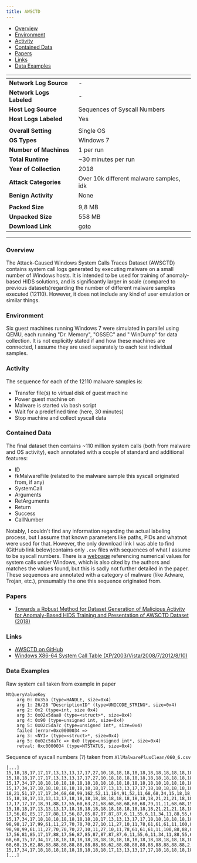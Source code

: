 ```yaml
---
title: AWSCTD
---
```


- [Overview](#overview)
- [Environment](#environment)
- [Activity](#activity)
- [Contained Data](#contained-data)
- [Papers](#papers)
- [Links](#links)
- [Data Examples](#data-examples)

| <!-- -->                 | <!-- -->                                                     |
|--------------------------|--------------------------------------------------------------|
| **Network Log Source**   | -                                                            |
| **Network Logs Labeled** | -                                                            |
| **Host Log Source**      | Sequences of Syscall Numbers                                 |
| **Host Logs Labeled**    | Yes                                                          |
|                          |                                                              |
| **Overall Setting**      | Single OS                                                    |
| **OS Types**             | Windows 7                                                    |
| **Number of Machines**   | 1 per run                                                    |
| **Total Runtime**        | ~30 minutes per run                                          |
| **Year of Collection**   | 2018                                                         |
| **Attack Categories**    | Over 10k different malware samples, idk                      |
| **Benign Activity**      | None                                                         |
|                          |                                                              |
| **Packed Size**          | 9,8 MB                                                       |
| **Unpacked Size**        | 558 MB                                                       |
| **Download Link**        | [goto](https://github.com/DjPasco/AWSCTD/blob/master/CSV.7z) |

***

### Overview

The Attack-Caused Windows System Calls Traces Dataset (AWSCTD) contains system call logs generated by executing malware
on a small number of Windows hosts.
It is intended to be used for training of anomaly-based HIDS solutions, and is significantly larger in scale (compared
to previous datasets)regarding the number of different malware samples executed (12110).
However, it does not include any kind of user emulation or similar things.

### Environment

Six guest machines running Windows 7 were simulated in parallel using QEMU, each running "Dr. Memory", "OSSEC" and "
WinDump" for data collection.
It is not explicitly stated if and how these machines are connected, I assume they are used separately to each test
individual samples.

### Activity

The sequence for each of the 12110 malware samples is:

- Transfer file(s) to virtual disk of guest machine
- Power guest machine on
- Malware is started via bash script
- Wait for a predefined time (here, 30 minutes)
- Stop machine and collect syscall data

### Contained Data

The final dataset then contains ~110 million system calls (both from malware and OS activity), each annotated with a
couple of standard and additional features:

- ID
- fkMalwareFile (related to the malware sample this syscall originated from, if any)
- SystemCall
- Arguments
- RetArguments
- Return
- Success
- CallNumber

Notably, I couldn't find any information regarding the actual labeling process, but I assume that known parameters like
paths, PIDs and whatnot were used for that.
However, the only download link I was able to find (GitHub link below)contains only `.csv` files with sequences of what
I assume to be syscall numbers.
There is a [webpage](https://j00ru.vexillium.org/syscalls/nt/64/) referencing numerical values for system calls under
Windows, which is also cited by the authors and matches the values found, but this is sadly not further detailed in the
paper.
These sequences are annotated with a category of malware (like Adware, Trojan, etc.), presumably the one this sequence
originated from.

### Papers

- [Towards a Robust Method for Dataset Generation of Malicious Activity for Anomaly-Based HIDS Training and Presentation of AWSCTD Dataset (2018)](https://doi.org/10.22364/bjmc.2018.6.3.01)

### Links

- [AWSCTD on GitHub](https://github.com/DjPasco/AWSCTD)
- [Windows X86-64 System Call Table (XP/2003/Vista/2008/7/2012/8/10)](https://j00ru.vexillium.org/syscalls/nt/64/)

### Data Examples

Raw system call taken from example in paper

```
NtQueryValueKey
    arg 0: 0x35a (type=HANDLE, size=0x4)
    arg 1: 26/28 "DescriptionID" (type=UNICODE_STRING*, size=0x4)
    arg 2: 0x2 (type=int, size 0x4)
    arg 3: 0x02x5daa0 (type=<struct>*, size=0x4)
    arg 4: 0x90 (type=unsigned int, size=0x4)
    arg 5: 0x02c5da7c (type=unsigned int*, size=0x4)
    failed (error=0xc0000034 =>
    arg 3: <NYI> (type=<struct>*, size=0x4)
    arg 5: 0x02c5da7c => 0x0 (type=unsigned int*, size=0x4)
    retval: 0xc0000034 (type=NTSTATUS, size=0x4)
```

Sequence of syscall numbers (?) taken from `AllMalwarePlusClean/060_6.csv`

```
[...]
15,18,18,17,17,17,13,13,13,17,17,27,10,18,18,18,18,18,18,18,18,18,18,18,21,21,21,18,18,18,18,18,18,17,17,17,17,17,17,17,17,17,17,17,17,17,17,17,17,17,17,17,17,17,17,17,17,17,17,17,AdWare
15,18,18,17,17,17,13,13,13,17,17,27,10,18,18,18,18,18,18,18,18,18,18,18,21,21,21,18,18,18,18,18,18,17,17,17,17,17,17,17,17,17,17,60,63,62,63,79,11,68,62,63,21,68,68,68,68,68,68,79,AdWare
15,17,34,17,18,18,18,18,18,18,18,18,18,18,18,18,18,18,18,18,18,18,18,18,18,18,18,18,17,13,18,13,18,13,18,17,17,18,18,18,18,18,18,18,18,18,18,18,18,18,18,18,21,21,21,18,18,18,18,18,AdWare
15,17,34,17,18,18,18,18,18,18,18,18,17,13,13,13,17,17,18,18,18,18,18,18,18,18,18,18,18,21,21,21,18,18,18,18,18,18,18,18,18,18,18,18,18,18,18,18,18,18,18,18,18,18,18,18,18,18,18,18,AdWare
18,21,51,17,17,17,34,68,68,99,162,52,11,164,91,52,11,68,68,34,15,18,18,17,13,13,13,17,17,18,18,18,18,18,18,18,18,18,18,18,21,21,21,18,18,18,18,18,18,18,18,18,18,18,18,18,18,18,18,18,Downloader
15,18,18,17,13,13,13,17,18,18,18,18,18,18,18,18,18,18,18,21,21,21,18,18,18,18,18,18,62,17,63,79,11,68,62,63,79,11,68,68,68,15,15,2,2,2,2,2,17,2,2,62,17,88,88,55,60,63,79,11,AdWare
17,17,17,17,18,91,88,17,55,60,63,21,68,68,68,68,68,68,79,11,11,68,68,15,2,2,17,34,17,18,91,18,91,88,55,60,63,21,68,68,68,68,68,68,68,68,79,11,11,68,62,88,88,55,60,63,21,68,68,68,AdWare
15,18,18,17,13,13,13,17,18,18,18,18,18,18,18,18,18,18,18,21,21,21,18,18,18,18,18,18,62,17,63,79,11,68,62,63,79,11,68,68,68,15,15,2,2,2,2,2,17,2,2,62,17,88,88,55,60,63,79,11,AdWare
17,56,81,85,17,17,88,17,56,87,85,87,87,87,87,6,11,55,6,11,34,11,88,55,60,63,79,11,11,68,27,88,88,55,88,55,60,63,21,68,68,68,68,68,68,79,11,11,68,62,63,79,11,68,68,68,62,63,79,11,Trojan
15,17,34,17,18,18,18,18,18,18,18,18,17,13,13,13,17,17,18,18,18,18,18,18,18,18,18,18,18,21,21,21,18,18,18,18,18,18,18,18,18,18,18,18,18,18,18,18,18,18,18,18,18,18,18,18,18,18,18,18,AdWare
98,98,17,17,99,61,11,27,70,70,70,27,10,11,27,10,11,78,61,61,61,11,100,88,88,88,88,27,10,11,18,17,17,17,18,91,62,63,79,11,68,68,15,2,2,2,2,17,2,18,91,101,27,10,11,56,60,63,11,21,WebToolbar
98,98,99,61,11,27,70,70,70,27,10,11,27,10,11,78,61,61,61,11,100,88,88,88,88,27,10,11,18,17,17,17,17,74,74,74,56,60,63,11,11,18,91,62,88,88,55,60,63,79,11,11,18,91,62,88,88,55,60,63,AdWare
17,56,81,85,17,17,88,17,56,87,85,87,87,87,87,6,11,55,6,11,34,11,88,55,60,63,21,68,68,68,68,68,68,68,68,79,11,11,68,27,88,88,55,88,55,60,63,21,68,68,68,68,68,68,79,11,11,68,62,63,Trojan
68,68,15,17,34,17,18,18,18,18,18,18,18,18,18,18,18,18,18,18,18,18,18,18,18,18,18,18,18,18,17,13,18,13,18,13,18,17,18,18,18,18,18,18,18,18,18,18,18,21,21,21,18,18,18,18,18,18,18,18,Clean
68,68,15,62,88,88,88,88,88,88,88,88,88,62,88,88,88,88,88,88,88,88,88,2,62,88,88,88,88,88,88,88,88,88,17,62,88,88,88,88,88,88,88,88,88,17,13,13,13,62,88,88,88,88,88,88,88,88,88,17,Clean
15,17,34,17,18,18,18,18,18,18,18,18,18,17,13,13,13,17,17,18,18,18,18,18,18,18,18,18,18,18,21,21,21,18,18,18,18,18,18,18,18,18,18,18,18,18,18,18,18,18,18,18,18,18,18,18,18,18,18,18,Clean
[...]
```